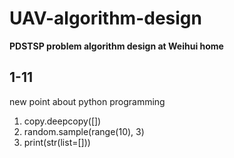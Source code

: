 # UAV-algorithm-design
**PDSTSP problem algorithm design at Weihui home**
## 1-11
new point about python programming
 1. copy.deepcopy([])
 2. random.sample(range(10), 3) 
 3. print(str(list=[]))

